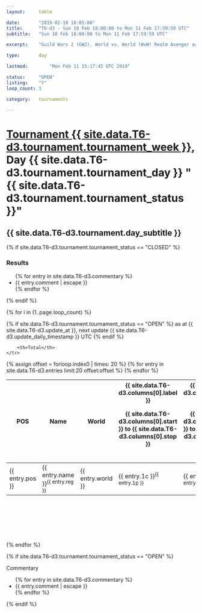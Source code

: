 ```yaml
---
layout: 	table

date: 		"2019-02-10 18:05:00"
title: 		"T6-d3 - Sun 10 Feb 18:00:00 to Mon 11 Feb 17:59:59 UTC"
subtitle: 	"Sun 10 Feb 18:00:00 to Mon 11 Feb 17:59:59 UTC"

excerpt:    "Guild Wars 2 (GW2), World vs. World (WvW) Realm Avenger achivement Tournament. \"Every Kill Counts\""

type:       day

lastmod: 		"Mon Feb 11 15:17:45 UTC 2019"

status:     "OPEN"
listing:    "Y"
loop_count: 3

category: 	tournaments

---
```

<div class="table_header">
    <h1><a href="{{ site.data.T6-d3.tournament.week_url }}">Tournament {{ site.data.T6-d3.tournament.tournament_week }}</a>, Day {{ site.data.T6-d3.tournament.tournament_day }} "{{ site.data.T6-d3.tournament.tournament_status }}"</h1>
    <h2>{{ site.data.T6-d3.tournament.day_subtitle }}</h2> 
</div>

{% if site.data.T6-d3.tournament.tournament_status == "CLOSED" %} 
<div class="commentary">
  <h3>Results</h3>
  <ul>
    {% for entry in site.data.T6-d3.commentary %}
    <li class="commentary_list">{{ entry.comment | escape }}</li>
    {% endfor %}
  </ul>
</div>
{% endif %}


{% for i in (1..page.loop_count) %}

{% if site.data.T6-d3.tournament.tournament_status == "OPEN" %} 
<span class="table_nextupdate">as at {{ site.data.T6-d3.update_at }}, next update {{ site.data.T6-d3.update_daily_timestamp }} UTC</span> 
{% endif %}

<table class="day_table">
  <colgroup>
    <col style="width:18px">
    <col style="width:55px">
    <col style="width:55px">
    <col style="width:12px">
    <col style="width:12px">
    <col style="width:12px">
    <col style="width:12px">
    <col style="width:12px">
    <col style="width:12px">
    <col style="width:12px">
    <col style="width:12px">
    <col style="width:12px">
    <col style="width:12px">
    <col style="width:12px">
    <col style="width:12px">
    <col style="width:12px">
    <col style="width:12px">
    <col style="width:12px">
    <col style="width:12px">
    <col style="width:12px">
    <col style="width:12px">
    <col style="width:12px">
    <col style="width:12px">
    <col style="width:12px">
    <col style="width:12px">
    <col style="width:12px">
    <col style="width:12px">
    <col style="width:18px">
  </colgroup>  
  <thead>
    <tr>
        <th>POS</th>
        <th class="AlignLeft">Name</th>
        <th class="AlignLeft">World</th>

<th><div class="label">{{ site.data.T6-d3.columns[0].label }}<p class="onhover">{{ site.data.T6-d3.columns[0].start }} to {{ site.data.T6-d3.columns[0].stop }}</p></div>​</th>
<th><div class="label">{{ site.data.T6-d3.columns[1].label }}<p class="onhover">{{ site.data.T6-d3.columns[1].start }} to {{ site.data.T6-d3.columns[1].stop }}</p></div>​</th>
<th><div class="label">{{ site.data.T6-d3.columns[2].label }}<p class="onhover">{{ site.data.T6-d3.columns[2].start }} to {{ site.data.T6-d3.columns[2].stop }}</p></div>​</th>
<th><div class="label">{{ site.data.T6-d3.columns[3].label }}<p class="onhover">{{ site.data.T6-d3.columns[3].start }} to {{ site.data.T6-d3.columns[3].stop }}</p></div>​</th>
<th><div class="label">{{ site.data.T6-d3.columns[4].label }}<p class="onhover">{{ site.data.T6-d3.columns[4].start }} to {{ site.data.T6-d3.columns[4].stop }}</p></div>​</th>
<th><div class="label">{{ site.data.T6-d3.columns[5].label }}<p class="onhover">{{ site.data.T6-d3.columns[5].start }} to {{ site.data.T6-d3.columns[5].stop }}</p></div>​</th>
<th><div class="label">{{ site.data.T6-d3.columns[6].label }}<p class="onhover">{{ site.data.T6-d3.columns[6].start }} to {{ site.data.T6-d3.columns[6].stop }}</p></div>​</th>
<th><div class="label">{{ site.data.T6-d3.columns[7].label }}<p class="onhover">{{ site.data.T6-d3.columns[7].start }} to {{ site.data.T6-d3.columns[7].stop }}</p></div>​</th>
<th><div class="label">{{ site.data.T6-d3.columns[8].label }}<p class="onhover">{{ site.data.T6-d3.columns[8].start }} to {{ site.data.T6-d3.columns[8].stop }}</p></div>​</th>
<th><div class="label">{{ site.data.T6-d3.columns[9].label }}<p class="onhover">{{ site.data.T6-d3.columns[9].start }} to {{ site.data.T6-d3.columns[9].stop }}</p></div>​</th>
<th><div class="label">{{ site.data.T6-d3.columns[10].label }}<p class="onhover">{{ site.data.T6-d3.columns[10].start }} to {{ site.data.T6-d3.columns[10].stop }}</p></div>​</th>

<th><div class="label">{{ site.data.T6-d3.columns[11].label }}<p class="onhover">{{ site.data.T6-d3.columns[11].start }} to {{ site.data.T6-d3.columns[11].stop }}</p></div>​</th>
<th><div class="label">{{ site.data.T6-d3.columns[12].label }}<p class="onhover">{{ site.data.T6-d3.columns[12].start }} to {{ site.data.T6-d3.columns[12].stop }}</p></div>​</th>
<th><div class="label">{{ site.data.T6-d3.columns[13].label }}<p class="onhover">{{ site.data.T6-d3.columns[13].start }} to {{ site.data.T6-d3.columns[13].stop }}</p></div>​</th>
<th><div class="label">{{ site.data.T6-d3.columns[14].label }}<p class="onhover">{{ site.data.T6-d3.columns[14].start }} to {{ site.data.T6-d3.columns[14].stop }}</p></div>​</th>
<th><div class="label">{{ site.data.T6-d3.columns[15].label }}<p class="onhover">{{ site.data.T6-d3.columns[15].start }} to {{ site.data.T6-d3.columns[15].stop }}</p></div>​</th>
<th><div class="label">{{ site.data.T6-d3.columns[16].label }}<p class="onhover">{{ site.data.T6-d3.columns[16].start }} to {{ site.data.T6-d3.columns[16].stop }}</p></div>​</th>
<th><div class="label">{{ site.data.T6-d3.columns[17].label }}<p class="onhover">{{ site.data.T6-d3.columns[17].start }} to {{ site.data.T6-d3.columns[17].stop }}</p></div>​</th>
<th><div class="label">{{ site.data.T6-d3.columns[18].label }}<p class="onhover">{{ site.data.T6-d3.columns[18].start }} to {{ site.data.T6-d3.columns[18].stop }}</p></div>​</th>
<th><div class="label">{{ site.data.T6-d3.columns[19].label }}<p class="onhover">{{ site.data.T6-d3.columns[19].start }} to {{ site.data.T6-d3.columns[19].stop }}</p></div>​</th>
<th><div class="label">{{ site.data.T6-d3.columns[20].label }}<p class="onhover">{{ site.data.T6-d3.columns[20].start }} to {{ site.data.T6-d3.columns[20].stop }}</p></div>​</th>

<th><div class="label">{{ site.data.T6-d3.columns[21].label }}<p class="onhover">{{ site.data.T6-d3.columns[21].start }} to {{ site.data.T6-d3.columns[21].stop }}</p></div>​</th>
<th><div class="label">{{ site.data.T6-d3.columns[22].label }}<p class="onhover">{{ site.data.T6-d3.columns[22].start }} to {{ site.data.T6-d3.columns[22].stop }}</p></div>​</th>
<th><div class="label">{{ site.data.T6-d3.columns[23].label }}<p class="onhover">{{ site.data.T6-d3.columns[23].start }} to {{ site.data.T6-d3.columns[23].stop }}</p></div>​</th>

        <th>Total</th>
    </tr>
  </thead>
  {% assign offset = forloop.index0 | times: 20 %}
<tbody>
{% for entry in site.data.T6-d3.entries limit:20 offset:offset %}
  <tr>
    <td class="pl{{ entry.pos }}">{{ entry.pos }}</td>
    <td class="AlignLeft">{{ entry.name }}<sup>{{ entry.reg }}</sup></td>
    <td class="AlignLeft">{{ entry.world }}</td>
    <td class="pl{{ entry.1p }}">{{ entry.1c }}<sup>{{ entry.1p }}</sup></td>
    <td class="pl{{ entry.2p }}">{{ entry.2c }}<sup>{{ entry.2p }}</sup></td>
    <td class="pl{{ entry.3p }}">{{ entry.3c }}<sup>{{ entry.3p }}</sup></td>
    <td class="pl{{ entry.4p }}">{{ entry.4c }}<sup>{{ entry.4p }}</sup></td>
    <td class="pl{{ entry.5p }}">{{ entry.5c }}<sup>{{ entry.5p }}</sup></td>
    <td class="pl{{ entry.6p }}">{{ entry.6c }}<sup>{{ entry.6p }}</sup></td>
    <td class="pl{{ entry.7p }}">{{ entry.7c }}<sup>{{ entry.7p }}</sup></td>
    <td class="pl{{ entry.8p }}">{{ entry.8c }}<sup>{{ entry.8p }}</sup></td>
    <td class="pl{{ entry.9p }}">{{ entry.9c }}<sup>{{ entry.9p }}</sup></td>
    <td class="pl{{ entry.10p }}">{{ entry.10c }}<sup>{{ entry.10p }}</sup></td>
    <td class="pl{{ entry.11p }}">{{ entry.11c }}<sup>{{ entry.11p }}</sup></td>
    <td class="pl{{ entry.12p }}">{{ entry.12c }}<sup>{{ entry.12p }}</sup></td>
    <td class="pl{{ entry.13p }}">{{ entry.13c }}<sup>{{ entry.13p }}</sup></td>
    <td class="pl{{ entry.14p }}">{{ entry.14c }}<sup>{{ entry.14p }}</sup></td>
    <td class="pl{{ entry.15p }}">{{ entry.15c }}<sup>{{ entry.15p }}</sup></td>
    <td class="pl{{ entry.16p }}">{{ entry.16c }}<sup>{{ entry.16p }}</sup></td>
    <td class="pl{{ entry.17p }}">{{ entry.17c }}<sup>{{ entry.17p }}</sup></td>
    <td class="pl{{ entry.18p }}">{{ entry.18c }}<sup>{{ entry.18p }}</sup></td>
    <td class="pl{{ entry.19p }}">{{ entry.19c }}<sup>{{ entry.19p }}</sup></td>
    <td class="pl{{ entry.20p }}">{{ entry.20c }}<sup>{{ entry.20p }}</sup></td>
    <td class="pl{{ entry.21p }}">{{ entry.21c }}<sup>{{ entry.21p }}</sup></td>
    <td class="pl{{ entry.22p }}">{{ entry.22c }}<sup>{{ entry.22p }}</sup></td>
    <td class="pl{{ entry.23p }}">{{ entry.23c }}<sup>{{ entry.23p }}</sup></td>
    <td class="pl{{ entry.24p }}">{{ entry.24c }}<sup>{{ entry.24p }}</sup></td>
    <td>{{ entry.total }}</td>
  </tr>
{% endfor %}  
</tbody>
</table>
<div class="leaderboard">
  <script async src="//pagead2.googlesyndication.com/pagead/js/adsbygoogle.js"></script>
  <!-- 728x90 -->
  <ins class="adsbygoogle"
       style="display:inline-block;width:728px;height:90px"
       data-ad-client="ca-pub-3274917281288240"
       data-ad-slot="3870538733"></ins>
  <script>
  (adsbygoogle = window.adsbygoogle || []).push({});
  </script>    
</div>
<br />
{% endfor %}

{% if site.data.T6-d3.tournament.tournament_status == "OPEN" %} 
<div class="commentary">
  <span class="commentary_title">Commentary</span>
  <ul>
    {% for entry in site.data.T6-d3.commentary %}
    <li class="commentary_list">{{ entry.comment | escape }}</li>
    {% endfor %}
  </ul>
</div>
{% endif %}


